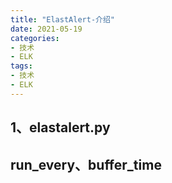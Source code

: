 ```yaml
---
title: "ElastAlert-介绍"
date: 2021-05-19
categories:
- 技术
- ELK
tags:
- 技术
- ELK
---
```


<!-- more -->

## 1、elastalert.py


## run_every、buffer_time